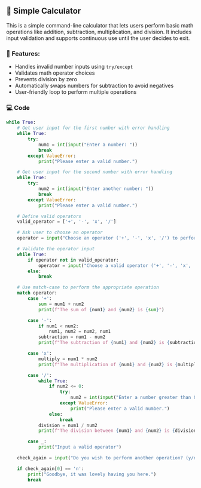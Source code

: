 ## 🧮 Simple Calculator

This is a simple command-line calculator that lets users perform basic math operations like addition, subtraction, multiplication, and division. It includes input validation and supports continuous use until the user decides to exit.

### 🔧 Features:
- Handles invalid number inputs using `try/except`
- Validates math operator choices
- Prevents division by zero
- Automatically swaps numbers for subtraction to avoid negatives
- User-friendly loop to perform multiple operations

### 💻 Code

```python
while True:
    # Get user input for the first number with error handling
    while True:
        try:
            num1 = int(input("Enter a number: "))
            break
        except ValueError:
            print("Please enter a valid number.")

    # Get user input for the second number with error handling
    while True:
        try:
            num2 = int(input("Enter another number: "))
            break
        except ValueError:
            print("Please enter a valid number.")

    # Define valid operators
    valid_operator = ['+', '-', 'x', '/']

    # Ask user to choose an operator
    operator = input("Choose an operator ('+', '-', 'x', '/') to perform an operation on the two numbers you inputted: ")

    # Validate the operator input
    while True:
        if operator not in valid_operator:
            operator = input("Choose a valid operator ('+', '-', 'x', '/') to perform an operation on the two numbers you inputted: ")
        else:
            break

    # Use match-case to perform the appropriate operation
    match operator:
        case '+':
            sum = num1 + num2
            print(f"The sum of {num1} and {num2} is {sum}")

        case '-':
            if num1 < num2:
                num1, num2 = num2, num1
            subtraction = num1 - num2
            print(f"The subtraction of {num1} and {num2} is {subtraction}")

        case 'x':
            multiply = num1 * num2
            print(f"The multiplication of {num1} and {num2} is {multiply}")

        case '/':
            while True:
                if num2 <= 0:
                    try:
                        num2 = int(input("Enter a number greater than 0: "))
                    except ValueError:
                        print("Please enter a valid number.")
                else:
                    break
            division = num1 / num2
            print(f"The division between {num1} and {num2} is {division:.2f}")

        case _:
            print("Input a valid operator")

    check_again = input("Do you wish to perform another operation? (y/n): ").lower().strip()

    if check_again[0] == 'n':
        print("Goodbye, it was lovely having you here.")
        break
```
